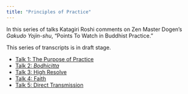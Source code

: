 ```yaml
---
title: "Principles of Practice"
---
```


In this series of talks Katagiri Roshi comments on Zen Master Dogen’s *Gakudo Yojin-shu*, “Points To Watch in Buddhist Practice.”

This series of transcripts is in draft stage. 

- [Talk 1: The Purpose of Practice](1986-03-19-Principles-of-Practice-Talk-1)
- [Talk 2: *Bodhicitta*](1986-03-20-Principles-of-Practice-Talk-2)
- [Talk 3: High Resolve](1986-03-21-Principles-of-Practice-Talk-3)
- [Talk 4: Faith](1986-03-22-Principles-of-Practice-Talk-4)
- [Talk 5: Direct Transmission](1986-03-23-Principles-of-Practice-Talk-5)
